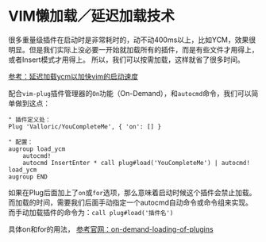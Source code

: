 # VIM懒加载／延迟加载技术

很多重量级插件在启动时是非常耗时的，动不动400ms以上，比如YCM，效果很明显。但是我们实际上没必要一开始就加载所有的插件，而是有些文件才用得上，或者Insert模式才用得上。
所以，我们可以按需加载，这样就省了很多时间。

[参考：延迟加载ycm以加快vim的启动速度](https://blog.csdn.net/tenghui0425/article/details/70201929)

配合`vim-plug`插件管理器的`On`功能（On-Demand），和`autocmd`命令，我们可以简单做到这点：
```vim
" 插件定义处：
Plug 'Valloric/YouCompleteMe', { 'on': [] }

" 配置：
augroup load_ycm
    autocmd!
    autocmd InsertEnter * call plug#load('YouCompleteMe') | autocmd! load_ycm
augroup END
```


如果在Plug后面加上了`on`或`for`选项，那么意味着启动时候这个插件会禁止加载。而加载的时间，需要我们后面手动指定一个autocmd自动命令或命令组来实现。
而手动加载插件的命令为：`call plug#load('插件名')`

具体on和for的用法，
[参考官网：on-demand-loading-of-plugins](https://github.com/junegunn/vim-plug#on-demand-loading-of-plugins)